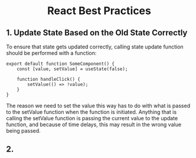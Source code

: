 <h1 style='text-align:center'> React Best Practices</h1>

## 1. Update State Based on the Old State Correctly

To ensure that state gets updated correctly, calling state update function should be performed with a function:

    export default function SomeComponent() {
        const [value, setValue] = useState(false);

        function handleClick() {
            setValue(() => !value);
        }
    }

The reason we need to set the value this way has to do with what is passed to the setValue function when the function is initiated. Anything that is calling the setValue function is passing the current value to the update function, and because of time delays, this may result in the wrong value being passed.

## 2. 